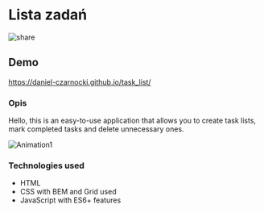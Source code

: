 # Lista zadań

![share](https://github.com/Daniel-Czarnocki/task_list/assets/122022438/6d83fb50-d4bc-45b9-9017-0cc3001a1c6c)


## Demo

https://daniel-czarnocki.github.io/task_list/

### Opis

Hello, this is an easy-to-use application that allows you to create task lists, mark completed tasks and delete unnecessary ones.

![Animation1](https://github.com/Daniel-Czarnocki/task_list/assets/122022438/3ee707de-0d48-41ef-b03a-1c399b11308c)


### Technologies used
- HTML
- CSS with BEM and Grid used
- JavaScript with ES6+ features
